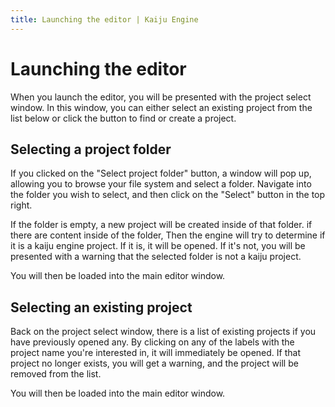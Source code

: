```yaml
---
title: Launching the editor | Kaiju Engine
---
```


# Launching the editor
When you launch the editor, you will be presented with the project select window. In this window, you can either select an existing project from the list below or click the button to find or create a project.

## Selecting a project folder
If you clicked on the "Select project folder" button, a window will pop up, allowing you to browse your file system and select a folder. Navigate into the folder you wish to select, and then click on the "Select" button in the top right.

If the folder is empty, a new project will be created inside of that folder. if there are content inside of the folder, Then the engine will try to determine if it is a kaiju engine project. If it is, it will be opened. If it's not, you will be presented with a warning that the selected folder is not a kaiju project.

You will then be loaded into the main editor window.

## Selecting an existing project
Back on the project select window, there is a list of existing projects if you have previously opened any. By clicking on any of the labels with the project name you're interested in, it will immediately be opened. If that project no longer exists, you will get a warning, and the project will be removed from the list.

You will then be loaded into the main editor window.
